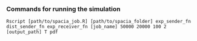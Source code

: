 ### Commands for running the simulation
```
Rscript [path/to/spacia_job.R] [path/to/spacia_folder] exp_sender_fn dist_sender_fn exp_receiver_fn [job_name] 50000 20000 100 2 [output_path] T pdf     
```
